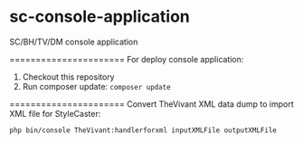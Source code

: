 sc-console-application
======================

SC/BH/TV/DM console application 


======================
For deploy console application:

1. Checkout this repository
2. Run composer update: `composer update`

======================
Convert TheVivant XML data dump to import XML file for StyleCaster:

`php bin/console TheVivant:handlerforxml inputXMLFile outputXMLFile` 